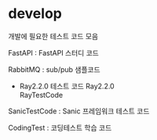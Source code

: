 # develop
개발에 필요한 테스트 코드 모음

FastAPI : FastAPI 스터디 코드

RabbitMQ : sub/pub 샘플코드

* Ray2.2.0 테스트 코드
Ray2.2.0  
RayTestCode

SanicTestCode : Sanic 프레임워크 테스트 코드

CodingTest : 코딩테스트 학습 코드
